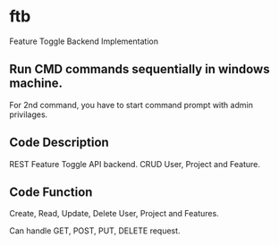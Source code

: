 # ftb
Feature Toggle Backend Implementation

## Run CMD commands sequentially in windows machine.

For 2nd command, you have to start command prompt with admin privilages.

## Code Description

REST Feature Toggle API backend. CRUD User, Project and Feature.

## Code Function

Create, Read, Update, Delete User, Project and Features.

Can handle GET, POST, PUT, DELETE request.
